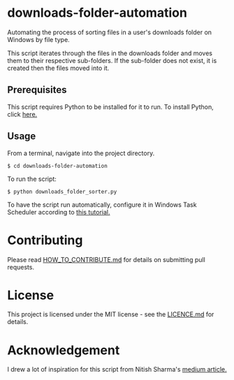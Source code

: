 # downloads-folder-automation
Automating the process of sorting files in a user's downloads folder on Windows by file type.

This script iterates through the files in the downloads folder and moves them to their respective sub-folders. If the 
sub-folder does not exist, it is created then the files moved into it.

## Prerequisites
This script requires Python to be installed for it to run. To install Python, click [here.](https://www.python.org/downloads/)

## Usage
From a terminal, navigate into the project directory.
```
$ cd downloads-folder-automation
```
To run the script:
```
$ python downloads_folder_sorter.py
```

To have the script run automatically, configure it in Windows Task Scheduler according to [this tutorial.](https://datatofish.com/python-script-windows-scheduler/)
# Contributing
Please read [HOW_TO_CONTRIBUTE.md](https://github.com/eric-mahasi/downloads-folder-automation/blob/main/HOW_TO_CONTRIBUTE) for details on submitting pull requests.

# License
This project is licensed under the MIT license - see the [LICENCE.md](https://github.com/eric-mahasi/downloads-folder-automation/blob/main/LICENSE)
for details.

# Acknowledgement
I drew a lot of inspiration for this script from Nitish Sharma's [medium article.](https://medium.com/swlh/automation-python-organizing-files-5d2b6b933402)
